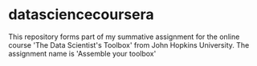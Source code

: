 # datasciencecoursera
This repository forms part of my summative assignment for the online course 'The Data Scientist's Toolbox' from John Hopkins University. The assignment name is 'Assemble your toolbox'
